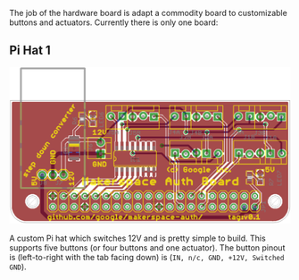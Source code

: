 The job of the hardware board is adapt a commodity board to customizable buttons
and actuators.  Currently there is only one board:

## Pi Hat 1
![Board image](pi-hat-1/board.png)

A custom Pi hat which switches 12V and is pretty simple to build.  This supports
five buttons (or four buttons and one actuator).  The button pinout is
(left-to-right with the tab facing down) is (``IN, n/c, GND, +12V, Switched
GND``).
